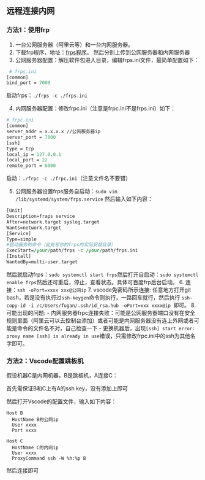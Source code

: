 ## 远程连接内网

### 方法1：使用frp

1. 一台公网服务器（阿里云等）和一台内网服务器。
2. 下载frp程序，地址：[frps程序](https://github.com/fatedier/frp/releases)。 然后分别上传到公网服务器和内网服务器
3. 公网服务器配置：解压软件包进入目录，编辑frps.ini文件，最简单配置如下： 
```perl
 # frps.ini
[common]
bind_port = 7000
```
启动frps：`./frps -c ./frps.ini`

4. 内网服务器配置：修改frpc.ini（注意是frpc.ini不是frps.ini）如下： 
```perl
# frpc.ini
[common]
server_addr = x.x.x.x //公网服务器ip
server_port = 7000
[ssh]
type = tcp
local_ip = 127.0.0.1
local_port = 22
remote_port = 6000
```
启动：`./frpc -c ./frpc.ini`（注意文件名不要错）

5. 公网服务器设置frps服务自启动：`sudo vim /lib/systemd/system/frps.service` 然后输入如下内容：
```perl
[Unit]
Description=fraps service
After=network.target syslog.target
Wants=network.target
[Service]
Type=simple
#启动服务的命令（此处写你的frps的实际安装目录）
ExecStart=/your/path/frps -c /your/path/frps.ini
[Install]
WantedBy=multi-user.target
```
 然后就启动frps：`sudo systemctl start frps`然后打开自启动：`sudo systemctl enable frps`然后还可重启，停止，查看状态。具体可百度frp后台启动。
6. 连接：`ssh -oPort=xxxx xxx@公网ip`
7. vscode免密码所示连接: 任意地方打开git bash，若是没有执行过`ssh-keygen`命令则执行，一路回车就行，然后执行 `ssh-copy-id -i /c/Users/fugan/.ssh/id_rsa.hub -oPort=xxx xxxx@ip `即可。
8. 可能出现的问题:
	- 内网服务器frpc连接失败：可能是公网服务器端口没有在安全规则里面（阿里云可以去控制台添加）或者可能是内网服务器没有连上外网或者可能是命令的文件名不对，自己检查一下
	- 更换机器后，出现`[ssh] start error: proxy name [ssh] is already in use`错误，只需修改frpc.ini中的ssh为其他名字即可。

### 方法2：Vscode配置跳板机

假设机器C是内网机器，B是跳板机，A连接C：

首先需保证B和C上有A的ssh key，没有添加上即可

然后打开Vscode的配置文件，输入如下内容：

```
Host B
  HostName B的公网ip
  User xxxx
  Port xxxx

Host C
  HostName C的内网ip
  User xxxx
  ProxyCommand ssh -W %h:%p B
```

然后连接即可